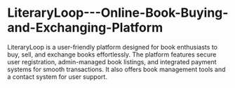 # LiteraryLoop---Online-Book-Buying-and-Exchanging-Platform
LiteraryLoop is a user-friendly platform designed for book enthusiasts to buy, sell, and exchange books effortlessly. The platform features secure user registration, admin-managed book listings, and integrated payment systems for smooth transactions. It also offers book management tools and a contact system for user support.
